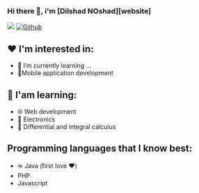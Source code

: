 ### Hi there 👋, i'm [Dilshad NOshad][website]

<!--
**DilshadNoshad/DilshadNoshad** is a ✨ _special_ ✨ repository because its `README.md` (this file) appears on your GitHub profile.

Here are some ideas to get you started:

- 🔭 I’m currently working on ...
- 🌱 I’m currently learning ...
- 👯 I’m looking to collaborate on ...
- 🤔 I’m looking for help with ...
- 💬 Ask me about ...
- 📫 How to reach me: ...
- 😄 Pronouns: ...
- ⚡ Fun fact: ...
-->

![](https://visitor-badge.laobi.icu/badge?page_id=dilshadnoshad) [![Github](https://img.shields.io/github/followers/dilshadnoshad?label=Followers&logo=Github)](https://github.com/dilshadnoshad)

## ❤️ I'm interested in:
- 🌱 I’m currently learning ...
- 📱Mobile application development

## 📘 I'am learning:
- 🌐 Web development
- 🤖 Electronics
- 📐 Differential and integral calculus

## Programming languages that I know best:
- ☕ Java (first love ❤️)
- PHP
- Javascript
